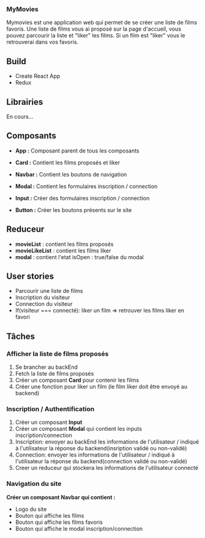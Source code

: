 ### MyMovies

  Mymovies est une application web qui permet de se créer une liste de films favoris.
  Une liste de films vous ai proposé sur la page d'accueil, vous pouvez parcourir la liste
  et "liker" les films. Si un film est "liker" vous le retrouverai dans vos favoris.

## Build
  * Create React App
  * Redux


## Librairies

  En cours...


## Composants

  * **App :** Composant parent de tous les composants

  * **Card :**  Contient les films proposés et liker

  * **Navbar :** Contient les boutons de navigation

  * **Modal :** Contient les formulaires inscription / connection

  * **Input :** Créer des formulaires inscription / connection

  * **Button :** Créer les boutons présents sur le site


## Reduceur

  * **movieList** : contient les films proposés
  * **movieLikeList** : contient les films liker
  * **modal** : contient l'etat isOpen : true/false du modal


## User stories

  * Parcourir une liste de films
  * Inscription du visiteur
  * Connection du visiteur
  * If(visiteur === connecté): liker un film => retrouver les films liker en favori


## Tâches  

### Afficher la liste de films proposés
  1. Se brancher au backEnd  
  2. Fetch la liste de films proposés  
  3. Créer un composant **Card** pour contenir les films  
  4. Créer une fonction pour liker un film (le film liker doit être envoyé au backend)  

### Inscription / Authentification
  1. Créer un composant **Input**  
  2. Créer un composant **Modal** qui contient les inputs inscription/connection  
  3. Inscription: envoyer au backEnd les informations de l'utilisateur / indiqué à l'utilisateur la réponse du backend(insription validé ou non-validé)    
  4. Connection: envoyer les informations de l'utilisateur / indiqué à l'utilisateur la réponse du backend(connection validé ou non-validé)  
  5. Creer un reduceur qui stockera les informations de l'utilisateur connecté

### Navigation du site

**Créer un composant Navbar qui contient :**  
  * Logo du site
  * Bouton qui affiche les films
  * Bouton qui affiche les films favoris
  * Bouton qui affiche le modal inscription/connection
